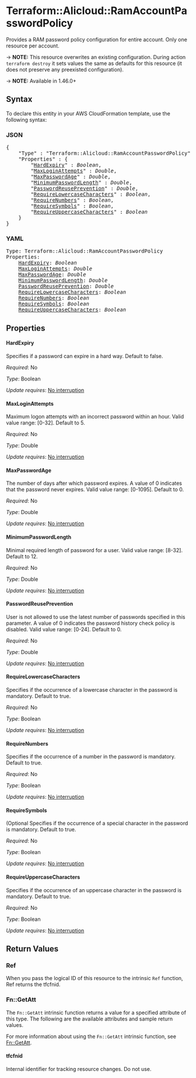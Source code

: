 # Terraform::Alicloud::RamAccountPasswordPolicy

Provides a RAM password policy configuration for entire account. Only one resource per account.

-> **NOTE:** This resource overwrites an existing configuration. During action `terraform destroy` it sets values the same as defaults for this resource (it does not preserve any preexisted configuration).

-> **NOTE:** Available in 1.46.0+

## Syntax

To declare this entity in your AWS CloudFormation template, use the following syntax:

### JSON

<pre>
{
    "Type" : "Terraform::Alicloud::RamAccountPasswordPolicy",
    "Properties" : {
        "<a href="#hardexpiry" title="HardExpiry">HardExpiry</a>" : <i>Boolean</i>,
        "<a href="#maxloginattempts" title="MaxLoginAttempts">MaxLoginAttempts</a>" : <i>Double</i>,
        "<a href="#maxpasswordage" title="MaxPasswordAge">MaxPasswordAge</a>" : <i>Double</i>,
        "<a href="#minimumpasswordlength" title="MinimumPasswordLength">MinimumPasswordLength</a>" : <i>Double</i>,
        "<a href="#passwordreuseprevention" title="PasswordReusePrevention">PasswordReusePrevention</a>" : <i>Double</i>,
        "<a href="#requirelowercasecharacters" title="RequireLowercaseCharacters">RequireLowercaseCharacters</a>" : <i>Boolean</i>,
        "<a href="#requirenumbers" title="RequireNumbers">RequireNumbers</a>" : <i>Boolean</i>,
        "<a href="#requiresymbols" title="RequireSymbols">RequireSymbols</a>" : <i>Boolean</i>,
        "<a href="#requireuppercasecharacters" title="RequireUppercaseCharacters">RequireUppercaseCharacters</a>" : <i>Boolean</i>
    }
}
</pre>

### YAML

<pre>
Type: Terraform::Alicloud::RamAccountPasswordPolicy
Properties:
    <a href="#hardexpiry" title="HardExpiry">HardExpiry</a>: <i>Boolean</i>
    <a href="#maxloginattempts" title="MaxLoginAttempts">MaxLoginAttempts</a>: <i>Double</i>
    <a href="#maxpasswordage" title="MaxPasswordAge">MaxPasswordAge</a>: <i>Double</i>
    <a href="#minimumpasswordlength" title="MinimumPasswordLength">MinimumPasswordLength</a>: <i>Double</i>
    <a href="#passwordreuseprevention" title="PasswordReusePrevention">PasswordReusePrevention</a>: <i>Double</i>
    <a href="#requirelowercasecharacters" title="RequireLowercaseCharacters">RequireLowercaseCharacters</a>: <i>Boolean</i>
    <a href="#requirenumbers" title="RequireNumbers">RequireNumbers</a>: <i>Boolean</i>
    <a href="#requiresymbols" title="RequireSymbols">RequireSymbols</a>: <i>Boolean</i>
    <a href="#requireuppercasecharacters" title="RequireUppercaseCharacters">RequireUppercaseCharacters</a>: <i>Boolean</i>
</pre>

## Properties

#### HardExpiry

Specifies if a password can expire in a hard way. Default to false.

_Required_: No

_Type_: Boolean

_Update requires_: [No interruption](https://docs.aws.amazon.com/AWSCloudFormation/latest/UserGuide/using-cfn-updating-stacks-update-behaviors.html#update-no-interrupt)

#### MaxLoginAttempts

Maximum logon attempts with an incorrect password within an hour. Valid value range: [0-32]. Default to 5.

_Required_: No

_Type_: Double

_Update requires_: [No interruption](https://docs.aws.amazon.com/AWSCloudFormation/latest/UserGuide/using-cfn-updating-stacks-update-behaviors.html#update-no-interrupt)

#### MaxPasswordAge

The number of days after which password expires. A value of 0 indicates that the password never expires. Valid value range: [0-1095]. Default to 0.

_Required_: No

_Type_: Double

_Update requires_: [No interruption](https://docs.aws.amazon.com/AWSCloudFormation/latest/UserGuide/using-cfn-updating-stacks-update-behaviors.html#update-no-interrupt)

#### MinimumPasswordLength

Minimal required length of password for a user. Valid value range: [8-32]. Default to 12.

_Required_: No

_Type_: Double

_Update requires_: [No interruption](https://docs.aws.amazon.com/AWSCloudFormation/latest/UserGuide/using-cfn-updating-stacks-update-behaviors.html#update-no-interrupt)

#### PasswordReusePrevention

User is not allowed to use the latest number of passwords specified in this parameter. A value of 0 indicates the password history check policy is disabled. Valid value range: [0-24]. Default to 0.

_Required_: No

_Type_: Double

_Update requires_: [No interruption](https://docs.aws.amazon.com/AWSCloudFormation/latest/UserGuide/using-cfn-updating-stacks-update-behaviors.html#update-no-interrupt)

#### RequireLowercaseCharacters

Specifies if the occurrence of a lowercase character in the password is mandatory. Default to true.

_Required_: No

_Type_: Boolean

_Update requires_: [No interruption](https://docs.aws.amazon.com/AWSCloudFormation/latest/UserGuide/using-cfn-updating-stacks-update-behaviors.html#update-no-interrupt)

#### RequireNumbers

Specifies if the occurrence of a number in the password is mandatory. Default to true.

_Required_: No

_Type_: Boolean

_Update requires_: [No interruption](https://docs.aws.amazon.com/AWSCloudFormation/latest/UserGuide/using-cfn-updating-stacks-update-behaviors.html#update-no-interrupt)

#### RequireSymbols

(Optional Specifies if the occurrence of a special character in the password is mandatory. Default to true.

_Required_: No

_Type_: Boolean

_Update requires_: [No interruption](https://docs.aws.amazon.com/AWSCloudFormation/latest/UserGuide/using-cfn-updating-stacks-update-behaviors.html#update-no-interrupt)

#### RequireUppercaseCharacters

Specifies if the occurrence of an uppercase character in the password is mandatory. Default to true.

_Required_: No

_Type_: Boolean

_Update requires_: [No interruption](https://docs.aws.amazon.com/AWSCloudFormation/latest/UserGuide/using-cfn-updating-stacks-update-behaviors.html#update-no-interrupt)

## Return Values

### Ref

When you pass the logical ID of this resource to the intrinsic `Ref` function, Ref returns the tfcfnid.

### Fn::GetAtt

The `Fn::GetAtt` intrinsic function returns a value for a specified attribute of this type. The following are the available attributes and sample return values.

For more information about using the `Fn::GetAtt` intrinsic function, see [Fn::GetAtt](https://docs.aws.amazon.com/AWSCloudFormation/latest/UserGuide/intrinsic-function-reference-getatt.html).

#### tfcfnid

Internal identifier for tracking resource changes. Do not use.

